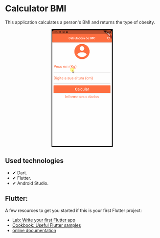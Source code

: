 # Calculator BMI

This application calculates a person's BMI and returns the type of obesity.

<p align="center">
    <img width="200" src="Gifs/Calculo.gif">
</p>

## Used technologies
- ✔ Dart.
- ✔ Flutter.
- ✔ Android Studio.

## Flutter:

A few resources to get you started if this is your first Flutter project:

- [Lab: Write your first Flutter app](https://flutter.dev/docs/get-started/codelab)
- [Cookbook: Useful Flutter samples](https://flutter.dev/docs/cookbook)
- [online documentation](https://flutter.dev/docs)



